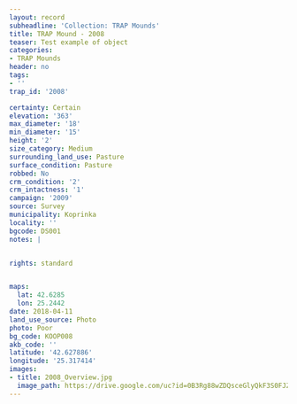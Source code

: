 ```yaml
---
layout: record
subheadline: 'Collection: TRAP Mounds'
title: TRAP Mound - 2008
teaser: Test example of object
categories:
- TRAP Mounds
header: no
tags:
- ''
trap_id: '2008'

certainty: Certain
elevation: '363'
max_diameter: '18'
min_diameter: '15'
height: '2'
size_category: Medium
surrounding_land_use: Pasture
surface_condition: Pasture
robbed: No
crm_condition: '2'
crm_intactness: '1'
campaign: '2009'
source: Survey
municipality: Koprinka
locality: ''
bgcode: DS001
notes: |


rights: standard


maps:
  lat: 42.6285
  lon: 25.2442
date: 2018-04-11
land_use_source: Photo
photo: Poor
bg_code: KOOP008
akb_code: ''
latitude: '42.627886'
longitude: '25.317414'
images:
- title: 2008_Overview.jpg
  image_path: https://drive.google.com/uc?id=0B3Rg88wZDQsceGlyQkF3S0FJZEk
---
```

